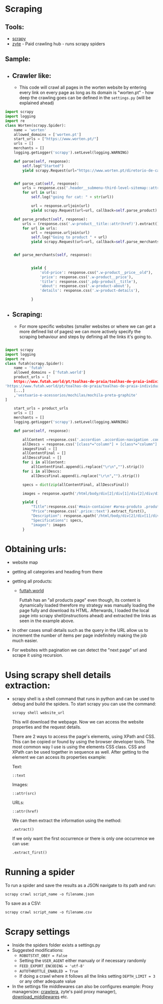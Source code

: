 # Scraping
## Tools:
  - [scrapy](https://scrapy.org/)
  - [zyte](https://www.zyte.com/) - Paid crawling hub - runs scrapy spiders

## Sample:
  - ## Crawler like:
    - This code will crawl all pages in the worten website by entering every link on every page as long as its domain is "worten.pt" - how deep the crawling goes can be defined in the ```settings.py``` (will be explained ahead)

```python
import scrapy
import logging
import re
class Worten(scrapy.Spider):
    name = 'worten'
    allowed_domains = ['worten.pt']
    start_urls = ["https://www.worten.pt/"]
    urls = []
    merchants = []
    logging.getLogger('scrapy').setLevel(logging.WARNING)

    def parse(self, response):
        self.log("Started")
        yield scrapy.Request(url="https://www.worten.pt/diretorio-de-categorias", callback=self.parse_cat)


    def parse_cat(self, response):
        urls = response.css('.header__submenu-third-level-sitemap::attr(href)').extract()
        for url in urls:
            self.log("going for cat: " + str(url))

            url = response.urljoin(url)
            yield scrapy.Request(url=url, callback=self.parse_product)

    def parse_product(self, response):
        urls = (response.css('.w-product__title::attr(href)').extract())
        for url in urls:
            url = response.urljoin(url)
            self.log("Going to product " + url)
            yield scrapy.Request(url=url, callback=self.parse_merchants)


    def parse_merchants(self, response):


            yield {
                'old-price': response.css(".w-product__price__old"),
                'price': response.css('.w-product__price'),
                'title': response.css('.pdp-product__title'),
                'about': response.css('.w-product-about'),
                'details': response.css('.w-product-details'),

            }
```

  - ## Scraping:
    - For more specific websites (smaller websites or where we can get a more defined list of pages) we can more actively specify the scraping behaviour and steps by defining all the links it's going to.

```python

import scrapy
import logging
import re
class futah(scrapy.Spider):
    name = 'futah'
    allowed_domains = ['futah.world']
    product_urls = ['
    https://www.futah.world/pt/toalhas-de-praia/toalhas-de-praia-individuais/match-no-futuro-pack-2-toalhas',
'https://www.futah.world/pt/toalhas-de-praia/toalhas-de-praia-individuais/match-na-floresta-pack-2-toalhas', 'https://www.futah.world/pt/toalhas-de-praia/toalhas-de-praia-individuais/match-no-cafe-pack-2-toalhas', 'https://www.futah.world/pt/toalhas-de-praia/toalhas-de-praia-individuais/match-no-oceano-pack-2-toalhas', 'https://www.futah.world/pt/toalhas-de-praia/toalhas-de-praia-individuais/cangas/wwf-hippocampus-toalha-individual', 'https://www.futah.world/pt/toalhas-de-praia/toalhas-de-praia-individuais/cangas/wwf-lynx-toalha-individual', 'https://www.futah.world/pt/toalhas-de-praia/toalhas-de-praia-individuais/cangas/guadiana-castanha-toalha-individual', 'https://www.futah.world/pt/toalhas-de-praia/toalhas-de-praia-individuais/cangas/formosa-mocha-toalha-individual', 'https://www.futah.world/pt/toalhas-de-praia/toalhas-de-praia-individuais/cangas/formosa-violeta-e-verde-agua-toalha-individual', 'https://www.futah.world/pt/toalhas-de-praia/toalhas-de-praia-individuais/cangas/formosa-coral-e-pessego-toalha-individual', 'https://www.futah.world/pt/toalhas-de-praia/toalhas-de-praia-individuais/cangas/barra-cinza-toalha-individual', 'https://www.futah.world/pt/toalhas-de-praia/toalhas-de-praia-individuais/cangas/barra-amarela-toalha-individual', 'https://www.futah.world/pt/toalhas-de-praia/toalhas-de-praia-individuais/pareo/supertubos-coral-toalha-individual', 'https://www.futah.world/pt/toalhas-de-praia/toalhas-de-praia-individuais/pareo/supertubos-mostarda-toalha-individual', 'https://www.futah.world/pt/toalhas-de-praia/toalhas-de-praia-individuais/pareo/supertubos-violeta-toalha-individual',
    [...] 
    ,'vestuario-e-acessorios/mochilas/mochila-preta-graphite'
]

    start_urls = product_urls
    urls = []
    merchants = []
    logging.getLogger('scrapy').setLevel(logging.WARNING)

    def parse(self, response):

        allContent =response.css('.accordion .accordion-navigation .content .accordion-titulo').xpath('text()').extract()
        allDescs = response.css('[class*="column"] + [class*="column"]:last-child').xpath('text()').extract()
        imagesFinal = []
        allContentFinal = []
        allDescsFinal = []
        for i in allContent:
            allContentFinal.append(i.replace("\r\n","").strip())
        for i in allDescs:
            allDescsFinal.append(i.replace("\r\n","").strip())

        specs = dict(zip(allContentFinal, allDescsFinal))

        images = response.xpath('/html/body/div[2]/div[1]/div[2]/div/div/div/div/section/div[1]/div/div[2]/div[1]/div[1]/div//img/@src').extract()

        yield {
            "Title":response.css('#main-container #area-produto .produto-top-wrapper .produto-detalhes-wrapper .produto-detalhes-inner-wrapper h1, #dialog-quick-buy #area-produto .produto-top-wrapper .produto-detalhes-wrapper .produto-detalhes-inner-wrapper h1::text').xpath('text()').extract_first(),
            "Price":response.css('.price::text').extract_first(),
            "Description": response.xpath('/html/body/div[2]/div[1]/div[2]/div/div/div/div/section/div[1]/div/div[2]/div[2]/div/div[5]/p//text()').extract_first(),
            "Specifications": specs,
            "images": images
        }
```
    
# Obtaining urls:
  - website map
  - getting all categories and heading from there
  - getting all products:
    -  [futtah.world]('https://www.futah.world/en/all')
        
        Futtah has an "all products page" even though, its content is dynamically loaded therefore my strategy was manually loading the page fully and download its HTML. Afterwards, I loaded the local page into scrapy shell(instructions ahead) and extracted the links as seen in the example above.
  - In other cases small details such as the query in the URL allow us to increment the number of items per page indefinitely making the job much easier.
  
  - For websites with pagination we can detect the "next page" url and scrape it using recursion.
  
# Using scrapy shell details extraction:
  - scrapy shell is a shell command that runs in python and can be used to debug and build the spiders. To start scrapy you can use the command:
    ``` 
    scrapy shell website_url
    ```
    This will download the webpage. Now we can access the website properties and the request details.

    There are 2 ways to access the page's elements, using XPath and CSS. This can be copied or found by using the browser developer tools. The most common way I use is using the elements CSS class. CSS and XPath can be used together in sequence as well. After getting to the element we can access its properties example: 
    
    Text:
    ``` 
    ::text
    ``` 
    Images:
    ```  
    ::attr(src)
    ```
    URLs:
    ```
    ::attr(href)
    ```
    We can then extract the information using the method: 
    ``` 
    .extract()
    ```
    If we only want the first occurrence or there is only one occurrence we can use:
    ``` 
    .extract_first()
    ```

# Running a spider
  To run a spider and save the results as a JSON navigate to its path and run:
    
    scrapy crawl script_name -o filename.json
  To save as a CSV:
    
    scrapy crawl script_name -o filename.csv

# Scrapy settings
- Inside the spiders folder exists a settings.py
- Suggested modifications:
    - ``` ROBOTSTXT_OBEY = False ```
    - Setting the ```USER_AGENT``` either manualy or if necessary randomly
    - ```FEED_EXPORT_ENCODING = 'utf-8'```
    - ```AUTOTHROTTLE_ENABLED = True```
    - If doing a crawl where it follows all the links setting ```DEPTH_LIMIT = 3``` or any other adequate value
- In the settings file middlewares can also be configures example: Proxy managers(ex: [crawlera](https://www.zyte.com/smart-proxy-manager/), zyte's paid proxy manager), [download_middlewares](https://docs.scrapy.org/en/latest/topics/downloader-middleware.html) etc.

